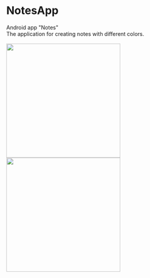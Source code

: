 # NotesApp
Android app "Notes"
<br>
The application for creating notes with different colors.
<br>
<br>
<img height="300" src="https://i.ibb.co/GPPfmwp/notes1.jpg">
<img height="300" src="https://i.ibb.co/FzpXcHn/notes2.jpg">
<br>

